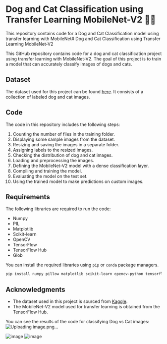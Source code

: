 
# Dog and Cat Classification using Transfer Learning MobileNet-V2 🐶🐱

This repository contains code for a Dog and Cat Classification model using transfer learning with MobileNet# Dog and Cat Classification using Transfer Learning MobileNet-V2

This GitHub repository contains code for a dog and cat classification project using transfer learning with MobileNet-V2. The goal of this project is to train a model that can accurately classify images of dogs and cats.

## Dataset

The dataset used for this project can be found [here](https://www.kaggle.com/competitions/dogs-vs-cats/rules). It consists of a collection of labeled dog and cat images. 

## Code

The code in this repository includes the following steps:

1. Counting the number of files in the training folder.
2. Displaying some sample images from the dataset.
3. Resizing and saving the images in a separate folder.
4. Assigning labels to the resized images.
5. Checking the distribution of dog and cat images.
6. Loading and preprocessing the images.
7. Defining the MobileNet-V2 model with a dense classification layer.
8. Compiling and training the model.
9. Evaluating the model on the test set.
10. Using the trained model to make predictions on custom images.


## Requirements

The following libraries are required to run the code:

- Numpy
- PIL
- Matplotlib
- Scikit-learn
- OpenCV
- TensorFlow
- TensorFlow Hub
- Glob

You can install the required libraries using `pip` or `conda` package managers.

```bash
pip install numpy pillow matplotlib scikit-learn opencv-python tensorflow tensorflow-hub
```

## Acknowledgments

- The dataset used in this project is sourced from [Kaggle](https://www.kaggle.com/competitions/dogs-vs-cats/rules).
- The MobileNet-V2 model used for transfer learning is obtained from the TensorFlow Hub.

You can see the results of the code for classifying Dog vs Cat images:
![Uploading image.png…]()



![image](https://github.com/Nargesmohammadi/Dog-and-Cat-Classification-using-Transfer-learning-mobilenet-v2-/assets/96385230/2733e5ff-6156-458a-95e4-6f21d56f42e0)
![image](https://github.com/Nargesmohammadi/Dog-and-Cat-Classification-using-Transfer-learning-mobilenet-v2-/assets/96385230/3ef48edd-cec5-4534-b581-5f8fbc06586d)



